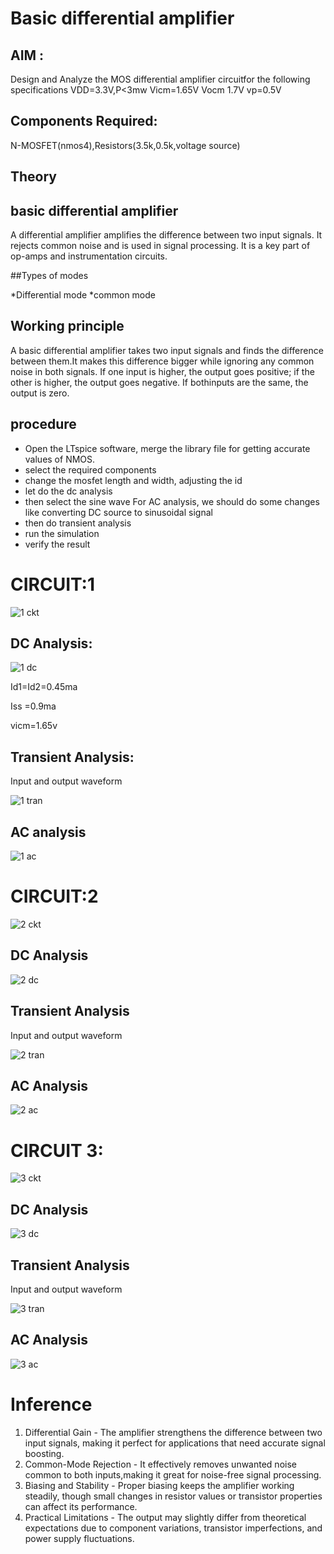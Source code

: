 # Basic differential amplifier

## AIM :

Design and Analyze the MOS differential amplifier circuitfor the following specifications
VDD=3.3V,P<3mw Vicm=1.65V Vocm 1.7V vp=0.5V



##  Components Required:

N-MOSFET(nmos4),Resistors(3.5k,0.5k,voltage source)

## Theory

## basic differential amplifier

A differential amplifier amplifies the difference between two input signals. It rejects common noise and is used in signal processing. It is a key part of op-amps and instrumentation
circuits.

##Types of modes

*Differential mode
*common mode

## Working principle

A basic differential amplifier takes two input signals and finds the difference between them.It makes this difference bigger while ignoring any common noise in both signals. If one input is higher, the output goes positive; if the other is higher, the output goes negative. If bothinputs are the same, the output is zero.

## procedure

* Open the LTspice software, merge the library file for getting accurate values of NMOS.
* select the required components
* change the mosfet length and width, adjusting the id
* let do the dc analysis
* then select the sine wave For AC analysis, we should do some changes like converting DC source to sinusoidal signal
* then do transient analysis
* run the simulation
* verify the result

# CIRCUIT:1
![1 ckt](https://github.com/user-attachments/assets/a5c02d0c-7316-4828-8b79-21dbc66e33ad)


## DC Analysis:
![1 dc](https://github.com/user-attachments/assets/81f1a6bc-ce27-4cad-91fc-81eb46208ea6)

Id1=Id2=0.45ma 

Iss =0.9ma 

vicm=1.65v

## Transient Analysis:

Input and output waveform

![1 tran](https://github.com/user-attachments/assets/d22409f5-3033-47df-8aef-822ff2992bc0)

## AC analysis
![1 ac](https://github.com/user-attachments/assets/5a36bad2-bfc8-4fa3-9aa4-716cafd0e626)

# CIRCUIT:2 
![2 ckt](https://github.com/user-attachments/assets/83de9dca-81f0-467e-8140-c2508f971968)

## DC Analysis
![2 dc](https://github.com/user-attachments/assets/84f95b69-c839-404a-b2b1-7893370bdaa0)

## Transient Analysis

Input and output waveform

![2 tran](https://github.com/user-attachments/assets/5739e54f-a00d-42e1-9954-dbeea4d5c244)

## AC Analysis
![2 ac](https://github.com/user-attachments/assets/8cd33435-3ba3-4834-a6ad-b5273a295c12)


# CIRCUIT 3:
![3 ckt](https://github.com/user-attachments/assets/0fbaa5db-a0c3-4c05-97d5-de06cee1df9d)


## DC Analysis
![3 dc](https://github.com/user-attachments/assets/ebd12f4f-8907-4cd3-a58b-3ccc23dc0823)

## Transient Analysis

Input and output waveform

![3 tran](https://github.com/user-attachments/assets/4615ba24-23eb-4a4a-b3a5-87e3bd53f047)

## AC Analysis
![3 ac](https://github.com/user-attachments/assets/c3186c74-8eaa-4d4e-a91f-c4448cbf6fde)

# Inference

1. Differential Gain - The amplifier strengthens the difference between two input signals, making it perfect for applications that need accurate signal boosting.
2. Common-Mode Rejection - It effectively removes unwanted noise common to both inputs,making it great for noise-free signal processing.
3. Biasing and Stability - Proper biasing keeps the amplifier working steadily, though small changes in resistor values or transistor properties can affect its performance.
4. Practical Limitations - The output may slightly differ from theoretical expectations due to component variations, transistor imperfections, and power supply fluctuations.

